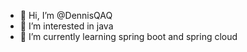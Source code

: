 - 👋 Hi, I’m @DennisQAQ
- 👀 I’m interested in java
- 🌱 I’m currently learning spring boot and spring cloud
<!---
DennisQAQ/DennisQAQ is a ✨ special ✨ repository because its `README.md` (this file) appears on your GitHub profile.
You can click the Preview link to take a look at your changes.
--->
